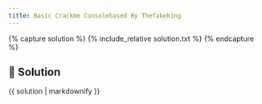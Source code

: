 ```yaml
---
title: Basic Crackme Consolebased By Thefakeking
---
```


{% capture solution %}
{% include_relative solution.txt %}
{% endcapture %}

## 📝 Solution

{{ solution | markdownify }}

